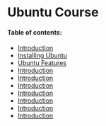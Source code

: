 # Ubuntu Course

#### Table of contents:

- [Introduction](https://github.com/bassammannaa/Ubuntu-Training/blob/master/Introduction/Introduction.md)
- [Installing Ubuntu](https://github.com/bassammannaa/Ubuntu-Training/blob/master/Installing%20Ubuntu/InstallingUbuntu.md)
- [Ubuntu Features](https://github.com/bassammannaa/Ubuntu-Training/blob/master/Ubuntu%20Features/UbuntuFeatures.md)
- [Introduction]()
- [Introduction]()
- [Introduction]()
- [Introduction]()
- [Introduction]()
- [Introduction]()
- [Introduction]()

